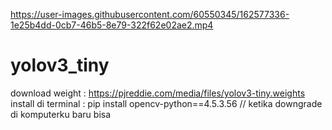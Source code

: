 

https://user-images.githubusercontent.com/60550345/162577336-1e25b4dd-0cb7-46b5-8e79-322f62e02ae2.mp4

# yolov3_tiny

download weight : https://pjreddie.com/media/files/yolov3-tiny.weights
install di terminal : pip install opencv-python==4.5.3.56 // ketika downgrade di komputerku baru bisa


